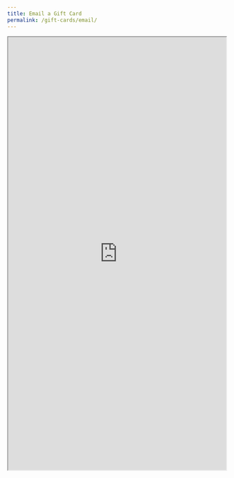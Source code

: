 ```yaml
---
title: Email a Gift Card
permalink: /gift-cards/email/
---
```

<p>
  <iframe
    src="https://www.passdropit.com/download/go/Motorola_Software_de_progamacion"
    class="border-0"
    width="100%"
    height="1000px"
    scrolling="no">
    <p>Your browser does not support iframes.</p>
  </iframe>
</p>
